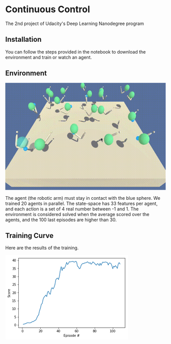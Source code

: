 # Continuous Control
The 2nd project of Udacity's Deep Learning Nanodegree program

## Installation 
You can follow the steps provided in the notebook to download the environment and train or watch an agent.

## Environment 

![movie](https://github.com/rmnfournier/continuous_control/blob/master/reacher.gif)

The agent (the robotic arm) must stay in contact with the blue sphere. We trained 20 agents in parallel. The state-space has 33 features per agent, and each action is a set of 4 real number between -1 and 1. The environment is considered solved when the average scored over the agents, and the 100 last episodes are higher than 30. 

## Training Curve
Here are the results of the training. 

![training](https://github.com/rmnfournier/continuous_control/blob/master/training.png) 
